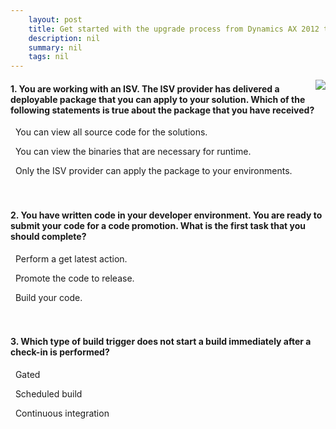 ```yaml
---
    layout: post
    title: Get started with the upgrade process from Dynamics AX 2012 to Finance and Operations apps  
    description: nil
    summary: nil
    tags: nil
---
```



 <a target="_blank" href="https://docs.microsoft.com/en-us/learn/modules/get-started-upgrade-ax-2012-to-finance-operations/07-check/"><i class="fas fa-external-link-alt"></i> </a>
 <img align="right" src="https://docs.microsoft.com/en-us/learn/achievements/get-started-upgrade-ax-2012-to-finance-operations.svg">
####  1. You are working with an ISV. The ISV provider has delivered a deployable package that you can apply to your solution. Which of the following statements is true about the package that you have received?


<i class='far fa-square'></i> &nbsp;&nbsp;You can view all source code for the solutions.

<i class='fas fa-check-square' style='color: Dodgerblue;'></i> &nbsp;&nbsp;You can view the binaries that are necessary for runtime.

<i class='far fa-square'></i> &nbsp;&nbsp;Only the ISV provider can apply the package to your environments.
<br />
<br />
<br />

####  2. You have written code in your developer environment. You are ready to submit your code for a code promotion. What is the first task that you should complete?


<i class='fas fa-check-square' style='color: Dodgerblue;'></i> &nbsp;&nbsp;Perform a get latest action.

<i class='far fa-square'></i> &nbsp;&nbsp;Promote the code to release.

<i class='far fa-square'></i> &nbsp;&nbsp;Build your code.
<br />
<br />
<br />

####  3. Which type of build trigger does not start a build immediately after a check-in is performed?


<i class='far fa-square'></i> &nbsp;&nbsp;Gated

<i class='fas fa-check-square' style='color: Dodgerblue;'></i> &nbsp;&nbsp;Scheduled build

<i class='far fa-square'></i> &nbsp;&nbsp;Continuous integration
<br />
<br />
<br />
